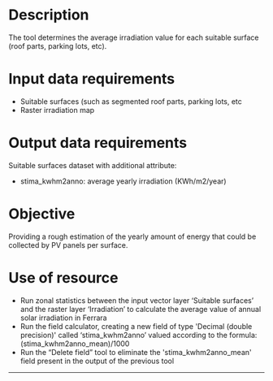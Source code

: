 # Description
The tool determines the average irradiation value for each suitable surface (roof parts, parking lots, etc).

# Input data requirements

* Suitable surfaces (such as segmented roof parts, parking lots, etc
* Raster irradiation map 

# Output data requirements

Suitable surfaces dataset with additional attribute:

* stima_kwhm2anno: average yearly irradiation (KWh/m2/year)

# Objective
Providing a rough estimation of the yearly amount of energy that could be collected by PV panels per surface.

# Use of resource

* Run zonal statistics between the input vector layer ‘Suitable surfaces’ and the raster layer ‘Irradiation’ to calculate the average value of annual solar irradiation in Ferrara
* Run the field calculator, creating a new field of type 'Decimal (double precision)' called ‘stima_kwhm2anno’ valued according to the formula: (stima_kwhm2anno_mean)/1000
* Run the “Delete field” tool to eliminate the 'stima_kwhm2anno_mean' field present in the output of the previous tool

--------------------------------------------------------------------------------------------------------
